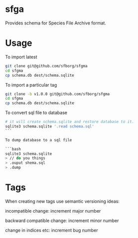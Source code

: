 # sfga

Provides schema for Species File Archive format.

# Usage

To import latest

```bash
git clone git@github.com/sfborg/sfgma
cd sfgma
cp schema.db dest/schema.sqlite
```

To import a particular tag

```bash
git clone -b v1.0.0 git@github.com/sfborg/sfgma
cd sfgma
cp schema.db dest/schema.sqlite
```

To convert sql file to database

````bash
# it will create schema.sqlite and restore database to it.
sqlite3 schema.sqlite '.read schema.sql'
```

To dump database to a sql file

```bash
sqlite3 schema.sqlite
> // do you things
> .ouput shema.sql
> .dump
````

# Tags

When creating new tags use semantic versioning ideas:

incompatible change: increment major number

backward compatible change: increment minor number

change in indices etc: increment bug number
